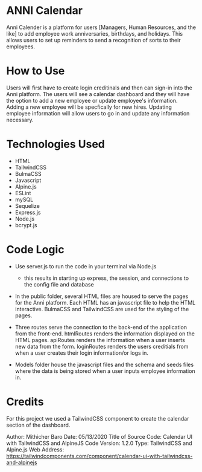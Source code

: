 # ANNI Calendar

Anni Calender is a platform for users [Managers, Human Resources, and the like] to add employee work anniversaries, birthdays, and holidays. This allows users to set up reminders to send a recognition of sorts to their employees. 

# How to Use

Users will first have to create login creditinals and then can sign-in into the Anni platform. The users will see a calendar dashboard and they will have the option to add a new employee or update employee's information. Adding a new employee will be specfically for new hires. Updating employee information will allow users to go in and update any information necessary. 

# Technologies Used
* HTML
* TailwindCSS
* BulmaCSS
* Javascript
* Alpine.js
* ESLint
* mySQL
* Sequelize
* Express.js
* Node.js
* bcrypt.js

# Code Logic 

* Use server.js to run the code in your terminal via Node.js
    * this results in starting up express, the session, and connections to the config file and database

* In the public folder, several HTML files are housed to serve the pages for the Anni platform. Each HTML has an javascript file to help the HTML interactive. BulmaCSS and TailwindCSS are used for the styling of the pages. 

* Three routes serve the connection to the back-end of the application from the front-end. htmlRoutes renders the information displayed on the HTML pages. apiRoutes renders the information when a user inserts new data from the form. loginRoutes renders the users creditials from when a user creates their login information/or logs in. 

* Models folder house the javascript files and the schema and seeds files where the data is being stored when a user inputs employee information in.

# Credits 

For this project we used a TailwindCSS component to create the calendar section of the dashboard. 

Author: Mithicher Baro
Date: 05/13/2020
Title of Source Code: Calendar UI with TailwindCSS and AlpineJS
Code Version: 1.2.0
Type: TailwindCSS and Alpine.js
Web Address: https://tailwindcomponents.com/component/calendar-ui-with-tailwindcss-and-alpinejs